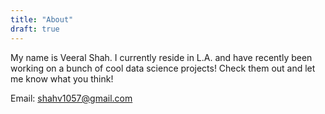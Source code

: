 ```yaml
---
title: "About"
draft: true
---
```


My name is Veeral Shah. I currently reside in L.A. and have recently been working on a bunch of cool data science projects! Check them out and let me know what you think!

Email: <a href="mailto:shahv1057@gmail.com">shahv1057@gmail.com</a>
